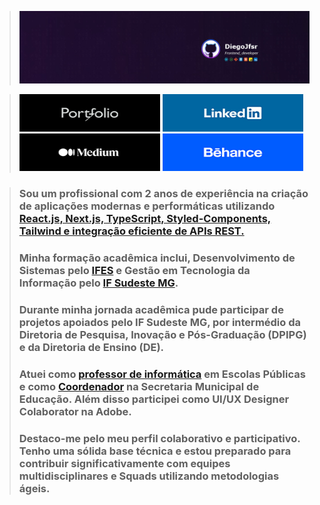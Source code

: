 > 
> ![](https://github.com/Diegojfsr/Diegojfsr/blob/main/Header/Capa.jpg)

> <div style="text-align: center;">
  
>  [<img src="https://github.com/Diegojfsr/Diegojfsr/blob/main/Header/img/Portifolio.jpg" height="60px" width="225px"></a>](https://diegojfsr.myportfolio.com/)
>  [<img src="https://github.com/Diegojfsr/Diegojfsr/blob/main/Header/img/Linkedin.jpg" height="60px" width="225px"></a>](https://www.linkedin.com/in/diegojfsr/)
>  [<img src="https://github.com/Diegojfsr/Diegojfsr/blob/main/Header/img/Medium.jpg" height="60px" width="225px"></a>](https://medium.com/@diegojfsr)
>  [<img src="https://github.com/Diegojfsr/Diegojfsr/blob/main/Header/img/Behance.jpg" height="60px" width="225px"></a>](https://www.behance.net/diegojfsr)
> </div>


> ### Sou um profissional com 2 anos de experiência na criação de aplicações modernas e performáticas utilizando [React.js, Next.js, TypeScript, Styled-Components, Tailwind e integração eficiente de APIs REST. ]()
>
> ### Minha formação acadêmica inclui, Desenvolvimento de Sistemas pelo [IFES](https://alegre.ifes.edu.br/) e Gestão em Tecnologia da Informação pelo [IF Sudeste MG](https://www.ifsudestemg.edu.br/muriae).
> ### Durante minha jornada acadêmica pude participar de projetos apoiados pelo IF Sudeste MG, por intermédio da Diretoria de Pesquisa, Inovação e Pós-Graduação (DPIPG) e da Diretoria de Ensino (DE).
>
> ### Atuei como [professor de informática]() em Escolas Públicas e como [Coordenador]() na Secretaria Municipal de Educação. Além disso participei como UI/UX Designer Colaborator na Adobe.
> 
> ### Destaco-me pelo meu perfil colaborativo e participativo. Tenho uma sólida base técnica e estou preparado para contribuir significativamente com equipes multidisciplinares e Squads utilizando metodologias ágeis.
> 
